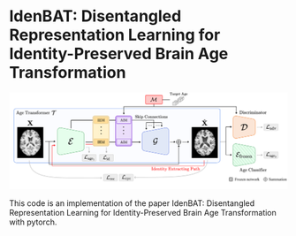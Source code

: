 # IdenBAT: Disentangled Representation Learning for Identity-Preserved Brain Age Transformation
![architecture](./framework.png)

This code is an implementation of the paper IdenBAT: Disentangled Representation Learning for Identity-Preserved Brain Age Transformation with pytorch.

